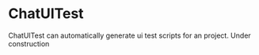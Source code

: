 # ChatUITest
ChatUITest can automatically generate ui test scripts for an project.
Under construction
